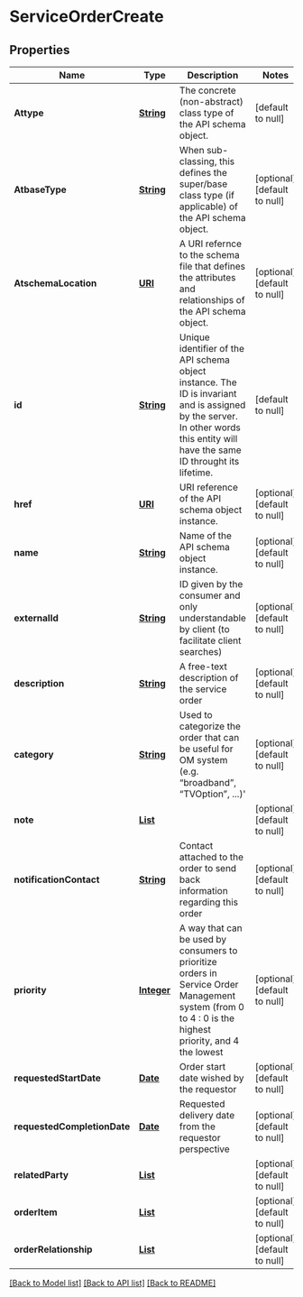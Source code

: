 # ServiceOrderCreate
## Properties

Name | Type | Description | Notes
------------ | ------------- | ------------- | -------------
**Attype** | [**String**](string.md) | The concrete (non-abstract) class type of the API schema object. | [default to null]
**AtbaseType** | [**String**](string.md) | When sub-classing, this defines the super/base class type (if  applicable) of the API schema object. | [optional] [default to null]
**AtschemaLocation** | [**URI**](URI.md) | A URI refernce to the schema file that defines the attributes and relationships of the API schema object. | [optional] [default to null]
**id** | [**String**](string.md) | Unique identifier of the API schema object instance. The  ID is invariant and is assigned by the server. In other words  this entity will have the same ID throught its lifetime. | [default to null]
**href** | [**URI**](URI.md) | URI reference of the API schema object instance. | [optional] [default to null]
**name** | [**String**](string.md) | Name of the API schema object instance. | [optional] [default to null]
**externalId** | [**String**](string.md) | ID given by the consumer and only understandable by client (to facilitate client searches) | [optional] [default to null]
**description** | [**String**](string.md) | A free-text description of the service order | [optional] [default to null]
**category** | [**String**](string.md) | Used to categorize the order that can be useful for OM system (e.g. “broadband”, “TVOption”, ...)&#39; | [optional] [default to null]
**note** | [**List**](Note.md) |  | [optional] [default to null]
**notificationContact** | [**String**](string.md) | Contact attached to the order to send back information  regarding this order | [optional] [default to null]
**priority** | [**Integer**](integer.md) | A way that can be used by consumers to prioritize orders in Service Order Management system (from 0 to 4 : 0 is the highest priority, and 4 the lowest | [optional] [default to null]
**requestedStartDate** | [**Date**](DateTime.md) | Order start date wished by the requestor | [optional] [default to null]
**requestedCompletionDate** | [**Date**](DateTime.md) | Requested delivery date from the requestor perspective | [optional] [default to null]
**relatedParty** | [**List**](RelatedPartyRef.md) |  | [optional] [default to null]
**orderItem** | [**List**](ServiceOrderItem.md) |  | [optional] [default to null]
**orderRelationship** | [**List**](ServiceOrderRelationship.md) |  | [optional] [default to null]

[[Back to Model list]](../README.md#documentation-for-models) [[Back to API list]](../README.md#documentation-for-api-endpoints) [[Back to README]](../README.md)

